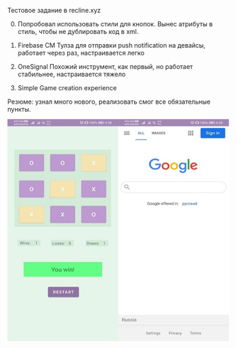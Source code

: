Тестовое задание в recline.xyz

0) Попробовал использовать стили для кнопок. Вынес атрибуты в стиль, чтобы не дублировать код в xml.

1) Firebase CM
	Тулза для отправки push notification на девайсы, работает через раз, настраивается легко

2) OneSignal
	Похожий инструмент, как первый, но работает стабильнее, настраивается тяжело

3) Simple Game creation experience

Резюме: узнал много нового, реализовать смог все обязательные пункты.

<a href="url"><img src="https://github.com/Bagaviev/Android/blob/master/ReclineTask/1.jpg" align="left" height="500" width="250" ></a>
<a href="url"><img src="https://github.com/Bagaviev/Android/blob/master/ReclineTask/2.jpg" align="left" height="500" width="250" ></a>
